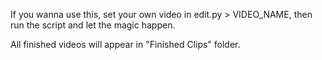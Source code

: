 If you wanna use this, set your own video in edit.py > VIDEO_NAME, then run the script and let the magic happen.

All finished videos will appear in "Finished Clips" folder.
